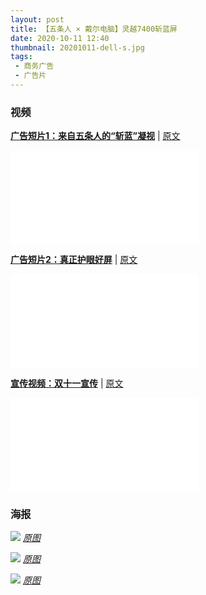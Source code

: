 ```yaml
---
layout: post
title: 【五条人 × 戴尔电脑】灵越7400斩蓝屏
date: 2020-10-11 12:40
thumbnail: 20201011-dell-s.jpg
tags:
 - 商务广告
 - 广告片
---
```


### 视频  
[**广告短片1：来自五条人的“斩蓝”凝视**](https://www.bilibili.com/video/BV1jT4y1K7jB?p=23) \| [原文](https://weibo.com/1687053504/JoGdSpqDa)
<div class="iframe-container"><iframe class="responsive-iframe" src="//player.bilibili.com/player.html?aid=928718110&bvid=BV1jT4y1K7jB&cid=286281572&page=23" frameborder="no" allowfullscreen="true"></iframe></div>

[**广告短片2：真正护眼好屏**](https://www.bilibili.com/video/BV1jT4y1K7jB?p=24) \| [原文](https://weibo.com/1687053504/JqlQLeVA4)
<div class="iframe-container"><iframe class="responsive-iframe" src="//player.bilibili.com/player.html?aid=928718110&bvid=BV1jT4y1K7jB&cid=286281608&page=24" frameborder="no" allowfullscreen="true"></iframe></div>

[**宣传视频：双十一宣传**](https://www.bilibili.com/video/BV1jT4y1K7jB?p=25) \| [原文](https://weibo.com/1687053504/JsD43C8da)
<div class="iframe-container"><iframe class="responsive-iframe" src="//player.bilibili.com/player.html?aid=928718110&bvid=BV1jT4y1K7jB&cid=286281654&page=25" frameborder="no" allowfullscreen="true"></iframe></div>

### 海报

![](https://wx2.sinaimg.cn/mw1024/648e64c0ly1gjx95sv7v8j21hc0u0qox.jpg)
*[原图](https://weibo.com/1687053504/JqkFHDXR2)*

![](https://wx1.sinaimg.cn/mw1024/648e64c0ly1gjz4838uhxj20u01de7wk.jpg)
*[原图](https://weibo.com/1687053504/JqvhgqQkU)*

![](https://wx3.sinaimg.cn/mw1024/648e64c0ly1gjz485rixjj20u01de4qs.jpg)
*[原图](https://weibo.com/1687053504/JqvhgqQkU)*
